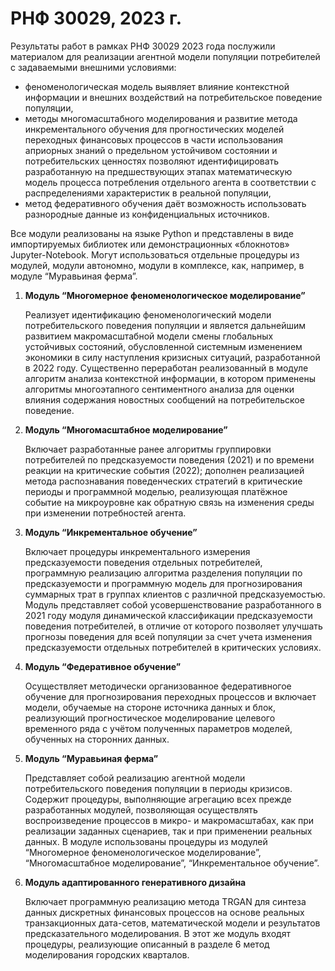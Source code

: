 # РНФ 30029, 2023 г.
Результаты работ в рамках РНФ 30029 2023 года послужили материалом для реализации агентной модели популяции потребителей с задаваемыми внешними условиями: 
* феноменологическая модель выявляет влияние контекстной информации и внешних воздействий на потребительское поведение популяции, 
* методы многомасштабного моделирования и развитие метода инкрементального обучения для прогностических моделей переходных финансовых 
процессов в части использования априорных знаний о предельном устойчивом состоянии и потребительских ценностях позволяют идентифицировать 
разработанную на предшествующих этапах математическую модель процесса потребления отдельного агента в соответствии с распределениями характеристик в реальной популяции, 
* метод федеративного обучения даёт возможность использовать разнородные данные из конфиденциальных источников.

Все модули реализованы на языке Python и представлены в виде импортируемых библиотек или демонстрационных «блокнотов» Jupyter-Notebook. 
Могут использоваться отдельные процедуры из модулей, модули автономно, модули в комплексе, как, например, в модуле “Муравьиная ферма”. 

1. **Модуль “Многомерное феноменологическое моделирование”**
   
   Реализует идентификацию феноменологический модели потребительского поведения популяции и является дальнейшим развитием макромасштабной модели смены глобальных устойчивых состояний,
   обусловленной системным изменением экономики в силу наступления кризисных ситуаций, разработанной в 2022 году.
   Существенно переработан реализованный в модуле алгоритм анализа контекстной информации,
   в котором применены алгоритмы многоэтапного сентиментного анализа для оценки влияния содержания новостных сообщений на потребительское поведение.  
2. **Модуль “Многомасштабное моделирование”**
  
   Включает разработанные ранее алгоритмы группировки потребителей по предсказуемости поведения (2021) и по времени реакции на критические события (2022);
   дополнен реализацией метода распознавания поведенческих стратегий в критические периоды и программной моделью,
   реализующая платёжное событие на микроуровне как обратную связь на изменения среды при изменении потребностей агента. 
3. **Модуль “Инкрементальное обучение”**

   Включает процедуры инкрементального измерения предсказуемости поведения отдельных потребителей,
   программную реализацию алгоритма разделения популяции по предсказуемости и программную модель для прогнозирования суммарных трат в группах клиентов с различной предсказуемостью.
   Модуль представляет собой усовершенствование разработанного в 2021 году модуля динамической классификации предсказуемости поведения потребителей,
   в отличие от которого позволяет улучшать прогнозы поведения для всей популяции за счет учета изменения предсказуемости отдельных потребителей в критических условиях. 
4. **Модуль “Федеративное обучение”**

   Осуществляет методически организованное федеративногое обучение для прогнозирования переходных процессов и включает модели, обучаемые на стороне источника данных и блок,
   реализующий прогностическое моделирование целевого временного ряда с учётом полученных параметров моделей, обученных на сторонних данных. 
5. **Модуль “Муравьиная ферма”**

   Представляет собой реализацию агентной модели потребительского поведения популяции в периоды кризисов.
   Содержит процедуры, выполняющие агрегацию всех прежде разработанных модулей, позволяющая осуществлять воспроизведение процессов в микро- и макромасштабах,
   как при реализации заданных сценариев, так и при применении реальных данных. В модуле использованы процедуры из модулей
   “Многомерное феноменологическое моделирование”, “Многомасштабное моделирование”, “Инкрементальное обучение”. 
   
6. **Модуль aдаптированного генеративного дизайна**

   Включает программную реализацию метода TRGAN для синтеза данных дискретных финансовых процессов на основе реальных транзакционных дата-сетов, 
   математической модели и результатов предсказательного моделирования. В этот же модуль входят процедуры, реализующие описанный в разделе 6 метод моделирования городских кварталов.  
